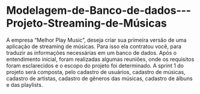 # Modelagem-de-Banco-de-dados---Projeto-Streaming-de-Músicas
A empresa “Melhor Play Music”, deseja criar sua primeira versão de uma aplicação de streaming de músicas. Para isso ela contratou você, para traduzir as informações necessárias em um banco de dados. Após o entendimento inicial, foram realizadas algumas reuniões, onde os requisitos foram esclarecidos e o escopo do projeto foi determinado.
A sprint 1 do projeto será composta, pelo cadastro de usuários, cadastro de músicas, cadastro de artistas, cadastro de gêneros das músicas, cadastro de álbuns e das playlists.
